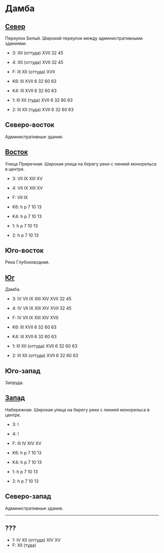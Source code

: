 # Дамба

## [Север](./500100.md)

Переулок Белый.
Широкий переулок между административными зданиями.

* 3:    XII (оттуда)    XVII    32      45
* 4:    XII (оттуда)    XVII    32      45
* F:    III XII (оттуда)    XVII

* K6:   III XVII
        6   32  60  63
* K4:   III XVII
        6   32  60  63
* 1:    III XII (туда)  XVII
        6   32  60  63
* 2:    III XII (туда)  XVII
        6   32  60  63

## Северо-восток

Административные здания.

## [Восток](./510115.md)

Улица Приречная.
Широкая улица на берегу реки с линией монорельса в центре.

* 3:    VII IX  XIII    XV
* 4:    VII IX  XIII    XV
* F:    VII IX

* K6:   h   p
        7   10  13
* K4:   h   p
        7   10  13
* 1:    h   p
        7   10  13
* 2:    h   p
        7   10  13

## Юго-восток

Река Глубоководная.

## [Юг](./500120.md)

Дамба.

* 3:    IV  VII IX  XIII    XIV XVII    32  45
* 4:    IV  VII IX  XIII    XIV XVII    32  45
* F:    IV  VII IX  XIII    XIV XVII

* K6:   III XVII
        6   32  60  63
* K4:   III XVII
        6   32  60  63
* 1:    III XII (оттуда)    XVII
        6   32  60  63
* 2:    III XII (оттуда)    XVII
        6   32  60  63

## Юго-запад

Запруда.

## [Запад](./490110.md)

Набережная.
Широкая улица на берегу реки с линией монорельса в центре.

* 3:    !
* 4:    !
* F:    III IV  XIV XV

* K6:   h   p
        7   10  13
* K4:   h   p
        7   10  13
* 1:    h   p
        7   10  13
* 2:    h   p
        7   10  13

## Северо-запад

Административные здания.

----

## ???

* 1:    IV  XII (оттуда)    XIV XV
* F:    XII (туда)
